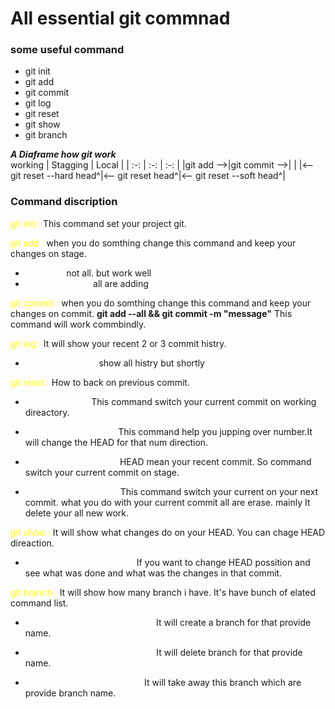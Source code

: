 # All essential git commnad

### some useful command
- git init
- git add
- git commit
- git log
- git reset 
- git show
- git branch

***A Diaframe how git work*** </br>
working | Stagging | Local |
| :-:  | :-: |  :-: | 
|git add -->|git commit -->|    |
|<-- git reset --hard head^|<-- git reset head^|<-- git reset --soft head^|


### Command discription
<span style="color:yellow">git init :</span> This command set your project git. 

<span style="color:yellow">git add :</span> when you do somthing change this command and keep your changes on stage. 
- <span style="color:#fff">git add . :</span> not all. but work well
- <span style="color:#fff">git add --all/-a :</span> all are adding

<span style="color:yellow">git commit :</span> when you do somthing change this command and keep your changes on commit.
**git add --all && git commit -m "message"** This command will work commbindly.

<span style="color:yellow">git log :</span> It will show your recent 2 or 3 commit histry.
- <span style="color:#fff">git log --oneline :</span> show all histry but shortly

<span style="color:yellow">git reset :</span> How to back on previous commit.

- <span style="color:#fff">git reset head^ :</span>This command switch your current commit on working direactory.

- <span style="color:#fff">git reset head~(1,2..) :</span> This command help you jupping over number.It will change the HEAD for that num direction.

- <span style="color:#fff">git reset --soft head^ :</span> HEAD mean your recent commit. So command switch your current commit on stage.


- <span style="color:#fff">git reset --hard head^ :</span>This command switch your current on your next commit. what you do with your current commit all are erase. mainly It delete your all new work.

<span style="color:yellow">git show :</span> It will show what changes do on your HEAD. You can chage HEAD direaction.

- <span style="color:#fff">git reset head~(1 or 2,3..) :</span> If you want to change HEAD possition and see what was done and what was the changes in that commit.

<span style="color:yellow">git branch :</span> It will show how many branch i have. It's have bunch of elated command list.

- <span style="color:#fff">git checkout -b (branch name):</span> It will create a branch for that provide name.

- <span style="color:#fff">git branch -d/D (branch name):</span> It will delete branch for that provide name.

- <span style="color:#fff">git checkout (branch name):</span> It will take away this branch which are provide branch name.